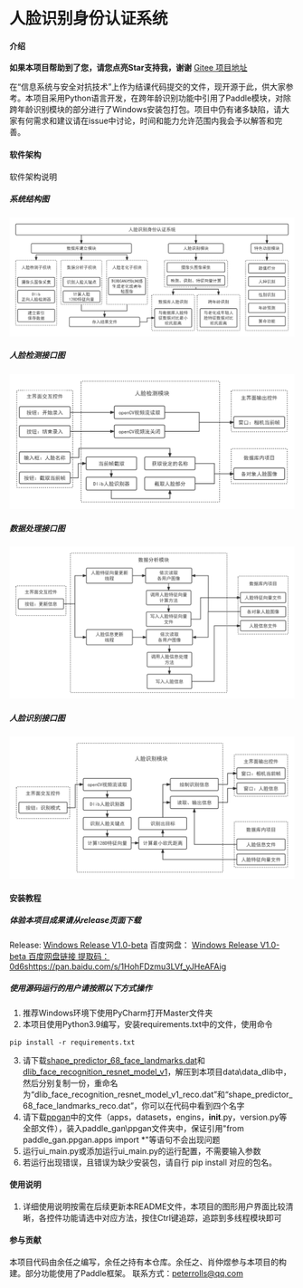 # 人脸识别身份认证系统

#### 介绍

 **如果本项目帮助到了您，请您点亮Star支持我，谢谢** 
 [Gitee 项目地址](https://gitee.com/youhuangforest/face_reco_demo_final)

在“信息系统与安全对抗技术”上作为结课代码提交的文件，现开源于此，供大家参考。本项目采用Python语言开发，在跨年龄识别功能中引用了Paddle模块，对除跨年龄识别模块的部分进行了Windows安装包打包。项目中仍有诸多缺陷，请大家有何需求和建议请在issue中讨论，时间和能力允许范围内我会予以解答和完善。

#### 软件架构
软件架构说明
##### 系统结构图
![输入图片说明](readme/img2%E7%B3%BB%E7%BB%9F%E7%BB%93%E6%9E%84%E5%9B%BE.png)

##### 人脸检测接口图
![输入图片说明](readme/img3%E4%BA%BA%E8%84%B8%E6%A3%80%E6%B5%8B%E6%8E%A5%E5%8F%A3.png)
##### 数据处理接口图
![输入图片说明](readme/img4%E6%95%B0%E6%8D%AE%E5%A4%84%E7%90%86%E6%8E%A5%E5%8F%A3.png)
##### 人脸识别接口图
![输入图片说明](readme/img5%E4%BA%BA%E8%84%B8%E8%AF%86%E5%88%AB%E6%8E%A5%E5%8F%A3.png)

#### 安装教程

##### 体验本项目成果请从release页面下载
Release:
[Windows Release V1.0-beta](https://gitee.com/youhuangforest/face_reco_demo_final/releases/v1.0-beta)
百度网盘：
[Windows Release V1.0-beta 百度网盘链接 提取码：0d6s](链接：https://pan.baidu.com/s/1HohFDzmu3LVf_yJHeAFAig)https://pan.baidu.com/s/1HohFDzmu3LVf_yJHeAFAig

##### 使用源码运行的用户请按照以下方式操作

1.  推荐Windows环境下使用PyCharm打开Master文件夹
2.  本项目使用Python3.9编写，安装requirements.txt中的文件，使用命令

```
pip install -r requirements.txt
```

3.  请下载[shape_predictor_68_face_landmarks.dat](http://dlib.net/files/shape_predictor_68_face_landmarks.dat.bz2)和[dlib_face_recognition_resnet_model_v1](http://dlib.net/files/dlib_face_recognition_resnet_model_v1.dat.bz2)，解压到本项目data\data_dlib中，然后分别复制一份，重命名为“dlib_face_recognition_resnet_model_v1_reco.dat”和“shape_predictor_68_face_landmarks_reco.dat”，你可以在代码中看到四个名字
4.  请下载[ppgan](https://gitee.com/paddlepaddle/PaddleGAN/tree/develop/ppgan)中的文件（apps，datasets，engins，__init__.py，version.py等全部文件），装入paddle_gan\ppgan文件夹中，保证引用"from paddle_gan.ppgan.apps import *"等语句不会出现问题
5.  运行ui_main.py或添加运行ui_main.py的运行配置，不需要输入参数
6.  若运行出现错误，且错误为缺少安装包，请自行 pip install 对应的包名。

#### 使用说明

1.  详细使用说明按需在后续更新本README文件，本项目的图形用户界面比较清晰，各控件功能请选中对应方法，按住Ctrl键追踪，追踪到多线程模块即可

#### 参与贡献

本项目代码由余任之编写，余任之持有本仓库。余任之、肖仲煜参与本项目的构建。部分功能使用了Paddle框架。
联系方式：peterrolls@qq.com

